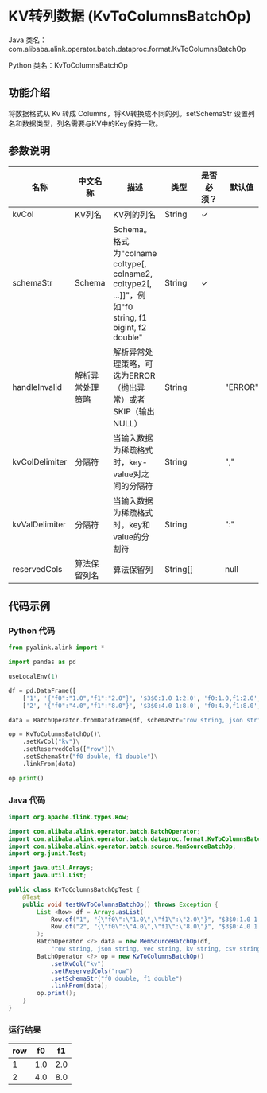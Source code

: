 # KV转列数据 (KvToColumnsBatchOp)
Java 类名：com.alibaba.alink.operator.batch.dataproc.format.KvToColumnsBatchOp

Python 类名：KvToColumnsBatchOp


## 功能介绍
将数据格式从 Kv 转成 Columns，将KV转换成不同的列。setSchemaStr 设置列名和数据类型，列名需要与KV中的Key保持一致。


## 参数说明

| 名称 | 中文名称 | 描述 | 类型 | 是否必须？ | 默认值 |
| --- | --- | --- | --- | --- | --- |
| kvCol | KV列名 | KV列的列名 | String | ✓ |  |
| schemaStr | Schema | Schema。格式为"colname coltype[, colname2, coltype2[, ...]]"，例如"f0 string, f1 bigint, f2 double" | String | ✓ |  |
| handleInvalid | 解析异常处理策略 | 解析异常处理策略，可选为ERROR（抛出异常）或者SKIP（输出NULL） | String |  | "ERROR" |
| kvColDelimiter | 分隔符 | 当输入数据为稀疏格式时，key-value对之间的分隔符 | String |  | "," |
| kvValDelimiter | 分隔符 | 当输入数据为稀疏格式时，key和value的分割符 | String |  | ":" |
| reservedCols | 算法保留列名 | 算法保留列 | String[] |  | null |

## 代码示例
### Python 代码
```python
from pyalink.alink import *

import pandas as pd

useLocalEnv(1)

df = pd.DataFrame([
    ['1', '{"f0":"1.0","f1":"2.0"}', '$3$0:1.0 1:2.0', 'f0:1.0,f1:2.0', '1.0,2.0', 1.0, 2.0],
    ['2', '{"f0":"4.0","f1":"8.0"}', '$3$0:4.0 1:8.0', 'f0:4.0,f1:8.0', '4.0,8.0', 4.0, 8.0]])

data = BatchOperator.fromDataframe(df, schemaStr="row string, json string, vec string, kv string, csv string, f0 double, f1 double")

op = KvToColumnsBatchOp()\
    .setKvCol("kv")\
    .setReservedCols(["row"])\
    .setSchemaStr("f0 double, f1 double")\
    .linkFrom(data)

op.print()
```
### Java 代码
```java
import org.apache.flink.types.Row;

import com.alibaba.alink.operator.batch.BatchOperator;
import com.alibaba.alink.operator.batch.dataproc.format.KvToColumnsBatchOp;
import com.alibaba.alink.operator.batch.source.MemSourceBatchOp;
import org.junit.Test;

import java.util.Arrays;
import java.util.List;

public class KvToColumnsBatchOpTest {
	@Test
	public void testKvToColumnsBatchOp() throws Exception {
		List <Row> df = Arrays.asList(
			Row.of("1", "{\"f0\":\"1.0\",\"f1\":\"2.0\"}", "$3$0:1.0 1:2.0", "f0:1.0,f1:2.0", "1.0,2.0", 1.0, 2.0),
			Row.of("2", "{\"f0\":\"4.0\",\"f1\":\"8.0\"}", "$3$0:4.0 1:8.0", "f0:4.0,f1:8.0", "4.0,8.0", 4.0, 8.0)
		);
		BatchOperator <?> data = new MemSourceBatchOp(df,
			"row string, json string, vec string, kv string, csv string, f0 double, f1 double");
		BatchOperator <?> op = new KvToColumnsBatchOp()
			.setKvCol("kv")
			.setReservedCols("row")
			.setSchemaStr("f0 double, f1 double")
			.linkFrom(data);
		op.print();
	}
}
```

### 运行结果
    
|row|f0|f1|
|---|---|---|
|1|1.0|2.0|
|2|4.0|8.0|
    
